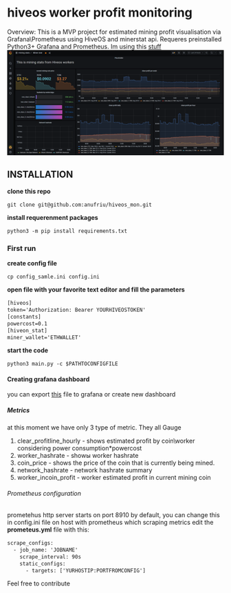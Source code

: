 # hiveos worker profit monitoring
Overview:
This is a MVP project for estimated mining profit visualisation via Grafana\Prometheus using HiveOS and minerstat api.
Requeres preinstalled Python3+ Grafana and Prometheus. Im using this [stuff](https://github.com/stefanprodan/dockprom)
![How it looks](https://github.com/anufriu/mining_profit_mon/blob/master/images/new_preview.png)

## INSTALLATION
__clone this repo__
```
git clone git@github.com:anufriu/hiveos_mon.git
```
__install requerenment packages__
```
python3 -m pip install requirements.txt
```
### First run
__create config file__
```
cp config_samle.ini config.ini
```
__open file with your favorite text editor and fill the parameters__
```
[hiveos]
token='Authorization: Bearer YOURHIVEOSTOKEN'
[constants]
powercost=0.1
[hiveon_stat]
miner_wallet='ETHWALLET'
```
__start the code__
```
python3 main.py -c $PATHTOCONFIGFILE
```
#### Creating grafana dashboard
you can export [this](https://github.com/anufriu/hiveos_mon/blob/master/grafana_preset/Miner%20stat-example.json) file to grafana or create new dashboard
##### Metrics
at this moment we have only 3 type of metric. They all Gauge
1) clear_profitline_hourly - shows estimated profit by coin\worker considering power consumption*powercost
2) worker_hashrate - showы worker hashrate
3) coin_price - shows the price of the coin that is currently being mined.
4) network_hashrate - network hashrate summary
5) worker_incoin_profit - worker estimated profit in current mining coin

###### Prometheus configuration
prometehus http server starts on port 8910 by default, you can change this in config.ini file
on host with prometheus which scraping metrics edit the __prometeus.yml__ file
with this:
```
scrape_configs:  
  - job_name: 'JOBNAME'
    scrape_interval: 90s
    static_configs:
      - targets: ['YURHOSTIP:PORTFROMCONFIG']
```
Feel free to contribute

